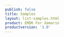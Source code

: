 ```yaml
---
publish: false
title: Samples
layout: list-samples.html
product: EMDK For Xamarin
productversion: '1.0'
---
```














